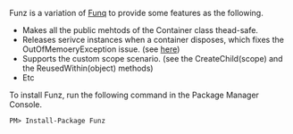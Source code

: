 Funz is a variation of [Funq] to provide some features as the following.

 * Makes all the public mehtods of the Container class thead-safe.
 * Releases serivce instances when a container disposes, which fixes the OutOfMemoeryException issue. (see [here])
 * Supports the custom scope scenario. (see the CreateChild(scope) and the ReusedWithin(object) methods)
 * Etc

To install Funz, run the following command in the Package Manager Console.

```
PM> Install-Package Funz
```

[Funq]: http://funq.codeplex.com/
[here]: http://stackoverflow.com/questions/15512035/funq-and-disposing-of-child-container
